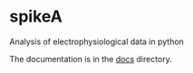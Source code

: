 # spikeA

Analysis of electrophysiological data in python


The documentation is in the [docs](https://github.com/kevin-allen/spikea/tree/master/docs/main.md) directory.